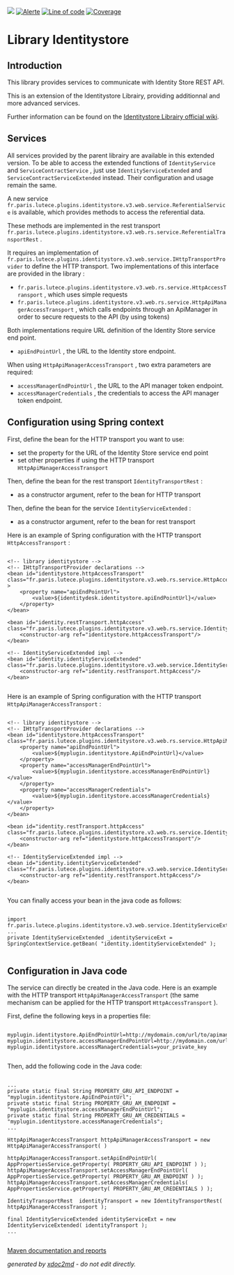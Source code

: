 ![](https://dev.lutece.paris.fr/jenkins/buildStatus/icon?job=library-identitystore-extended-deploy)
[![Alerte](https://dev.lutece.paris.fr/sonar/api/project_badges/measure?project=fr.paris.lutece.plugins%3Alibrary-identitystore-extended&metric=alert_status)](https://dev.lutece.paris.fr/sonar/dashboard?id=fr.paris.lutece.plugins%3Alibrary-identitystore-extended)
[![Line of code](https://dev.lutece.paris.fr/sonar/api/project_badges/measure?project=fr.paris.lutece.plugins%3Alibrary-identitystore-extended&metric=ncloc)](https://dev.lutece.paris.fr/sonar/dashboard?id=fr.paris.lutece.plugins%3Alibrary-identitystore-extended)
[![Coverage](https://dev.lutece.paris.fr/sonar/api/project_badges/measure?project=fr.paris.lutece.plugins%3Alibrary-identitystore-extended&metric=coverage)](https://dev.lutece.paris.fr/sonar/dashboard?id=fr.paris.lutece.plugins%3Alibrary-identitystore-extended)

# Library Identitystore

## Introduction

This library provides services to communicate with Identity Store REST API.

This is an extension of the Identitystore Librairy, providing additionnal and more advanced services.

Further information can be found on the [Identitystore Librairy official wiki](https://lutece.paris.fr/support/wiki/gru-library-identitystore-v3.html).

## Services

All services provided by the parent librairy are available in this extended version. To be able to access the extended functions of `IdentityService` and `ServiceContractService` , just use `IdentityServiceExtended` and `ServiceContractServiceExtended` instead. Their configuration and usage remain the same.

A new service `fr.paris.lutece.plugins.identitystore.v3.web.service.ReferentialService` is available, which provides methods to access the referential data.

These methods are implemented in the rest transport `fr.paris.lutece.plugins.identitystore.v3.web.rs.service.ReferentialTransportRest` .

It requires an implementation of `fr.paris.lutece.plugins.identitystore.v3.web.service.IHttpTransportProvider` to define the HTTP transport. Two implementations of this interface are provided in the library :
 
*  `fr.paris.lutece.plugins.identitystore.v3.web.rs.service.HttpAccessTransport` , which uses simple requests
*  `fr.paris.lutece.plugins.identitystore.v3.web.rs.service.HttpApiManagerAccessTransport` , which calls endpoints through an ApiManager in order to secure requests to the API (by using tokens)


Both implementations require URL definition of the Identity Store service end point.
 
*  `apiEndPointUrl` , the URL to the Identity store endpoint.


When using `HttpApiManagerAccessTransport` , two extra parameters are required:
 
*  `accessManagerEndPointUrl` , the URL to the API manager token endpoint.
*  `accessManagerCredentials` , the credentials to access the API manager token endpoint.


## Configuration using Spring context

First, define the bean for the HTTP transport you want to use:
 
* set the property for the URL of the Identity Store service end point
* set other properties if using the HTTP transport `HttpApiManagerAccessTransport` 


Then, define the bean for the rest transport `IdentityTransportRest` :
 
* as a constructor argument, refer to the bean for HTTP transport


Then, define the bean for the service `IdentityServiceExtended` :
 
* as a constructor argument, refer to the bean for rest transport


Here is an example of Spring configuration with the HTTP transport `HttpAccessTransport` :
```

<!-- library identitystore -->
<!-- IHttpTransportProvider declarations -->
<bean id="identitystore.httpAccessTransport" class="fr.paris.lutece.plugins.identitystore.v3.web.rs.service.HttpAccessTransport" >
    <property name="apiEndPointUrl">
        <value>${identitydesk.identitystore.apiEndPointUrl}</value>
    </property>
</bean>

<bean id="identity.restTransport.httpAccess" class="fr.paris.lutece.plugins.identitystore.v3.web.rs.service.IdentityTransportRest">
    <constructor-arg ref="identitystore.httpAccessTransport"/>
</bean>

<!-- IdentityServiceExtended impl -->
<bean id="identity.identityServiceExtended" class="fr.paris.lutece.plugins.identitystore.v3.web.service.IdentityServiceExtended">
    <constructor-arg ref="identity.restTransport.httpAccess"/>
</bean>
                        
```


Here is an example of Spring configuration with the HTTP transport `HttpApiManagerAccessTransport` :
```

<!-- library identitystore -->
<!-- IHttpTransportProvider declarations -->
<bean id="identitystore.httpAccessTransport" class="fr.paris.lutece.plugins.identitystore.v3.web.rs.service.HttpApiManagerAccessTransport">
    <property name="apiEndPointUrl">
        <value>${myplugin.identitystore.ApiEndPointUrl}</value>
    </property>
    <property name="accessManagerEndPointUrl">
        <value>${myplugin.identitystore.accessManagerEndPointUrl}</value>
    </property>
    <property name="accessManagerCredentials">
        <value>${myplugin.identitystore.accessManagerCredentials}</value>
    </property>
</bean>

<bean id="identity.restTransport.httpAccess" class="fr.paris.lutece.plugins.identitystore.v3.web.rs.service.IdentityTransportRest">
    <constructor-arg ref="identitystore.httpAccessTransport"/>
</bean>

<!-- IdentityServiceExtended impl -->
<bean id="identity.identityServiceExtended" class="fr.paris.lutece.plugins.identitystore.v3.web.service.IdentityServiceExtended">
    <constructor-arg ref="identity.restTransport.httpAccess"/>
</bean>
                        
```


You can finally access your bean in the java code as follows:
```

import fr.paris.lutece.plugins.identitystore.v3.web.service.IdentityServiceExtended;
...
private IdentityServiceExtended _identityServiceExt = SpringContextService.getBean( "identity.identityServiceExtended" );
                        
```


## Configuration in Java code

The service can directly be created in the Java code. Here is an example with the HTTP transport `HttpApiManagerAccessTransport` (the same mechanism can be applied for the HTTP transport `HttpAccessTransport` ).

First, define the following keys in a properties file:
```

myplugin.identitystore.ApiEndPointUrl=http://mydomain.com/url/to/apimanager/api/identitystore
myplugin.identitystore.accessManagerEndPointUrl=http://mydomain.com/url/to/apimanager/token
myplugin.identitystore.accessManagerCredentials=your_private_key
                        
```


Then, add the following code in the Java code:
```

...
private static final String PROPERTY_GRU_API_ENDPOINT = "myplugin.identitystore.ApiEndPointUrl";
private static final String PROPERTY_GRU_AM_ENDPOINT = "myplugin.identitystore.accessManagerEndPointUrl";
private static final String PROPERTY_GRU_AM_CREDENTIALS = "myplugin.identitystore.accessManagerCredentials";
...

HttpApiManagerAccessTransport httpApiManagerAccessTransport = new HttpApiManagerAccessTransport( )

httpApiManagerAccessTransport.setApiEndPointUrl( AppPropertiesService.getProperty( PROPERTY_GRU_API_ENDPOINT ) );
httpApiManagerAccessTransport.setAccessManagerEndPointUrl( AppPropertiesService.getProperty( PROPERTY_GRU_AM_ENDPOINT ) );
httpApiManagerAccessTransport.setAccessManagerCredentials( AppPropertiesService.getProperty( PROPERTY_GRU_AM_CREDENTIALS ) );

IdentityTransportRest  identityTransport = new IdentityTransportRest( httpApiManagerAccessTransport );

final IdentityServiceExtended identityServiceExt = new IdentityServiceExtended( identityTransport );
...
                        
```



[Maven documentation and reports](https://dev.lutece.paris.fr/plugins/library-identitystore-extended/)



 *generated by [xdoc2md](https://github.com/lutece-platform/tools-maven-xdoc2md-plugin) - do not edit directly.*